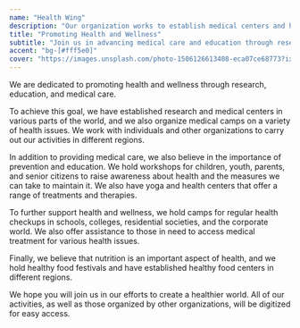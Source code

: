 ```yaml
---
name: "Health Wing"
description: "Our organization works to establish medical centers and hold medical camps, as well as provide aid for medical treatment and promote healthy living through food festivals and centers."
title: "Promoting Health and Wellness"
subtitle: "Join us in advancing medical care and education through research, prevention, and nutrition"
accent: "bg-[#fff5e0]"
cover: "https://images.unsplash.com/photo-1506126613408-eca07ce68773?ixlib=rb-4.0.3&ixid=M3wxMjA3fDB8MHxwaG90by1wYWdlfHx8fGVufDB8fHx8fA%3D%3D&auto=format&fit=crop&w=1099&q=80"
---
```


We are dedicated to promoting health and wellness through research, education, and medical care.

To achieve this goal, we have established research and medical centers in various parts of the world, and we also organize medical camps on a variety of health issues. We work with individuals and other organizations to carry out our activities in different regions.

In addition to providing medical care, we also believe in the importance of prevention and education. We hold workshops for children, youth, parents, and senior citizens to raise awareness about health and the measures we can take to maintain it. We also have yoga and health centers that offer a range of treatments and therapies.

To further support health and wellness, we hold camps for regular health checkups in schools, colleges, residential societies, and the corporate world. We also offer assistance to those in need to access medical treatment for various health issues.

Finally, we believe that nutrition is an important aspect of health, and we hold healthy food festivals and have established healthy food centers in different regions.

We hope you will join us in our efforts to create a healthier world. All of our activities, as well as those organized by other organizations, will be digitized for easy access.
